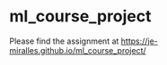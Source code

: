 # ml_course_project

Please find the assignment at https://je-miralles.github.io/ml_course_project/
